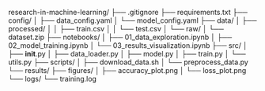research-in-machine-learning/
├── .gitignore
├── requirements.txt
├── config/
│   ├── data_config.yaml
│   └── model_config.yaml
├── data/
│   ├── processed/
│   │   ├── train.csv
│   │   └── test.csv
│   └── raw/
│       └── dataset.zip
├── notebooks/
│   ├── 01_data_exploration.ipynb
│   ├── 02_model_training.ipynb
│   └── 03_results_visualization.ipynb
├── src/
│   ├── __init__.py
│   ├── data_loader.py
│   ├── model.py
│   ├── train.py
│   └── utils.py
├── scripts/
│   ├── download_data.sh
│   └── preprocess_data.py
└── results/
    ├── figures/
    │   ├── accuracy_plot.png
    │   └── loss_plot.png
    └── logs/
        └── training.log